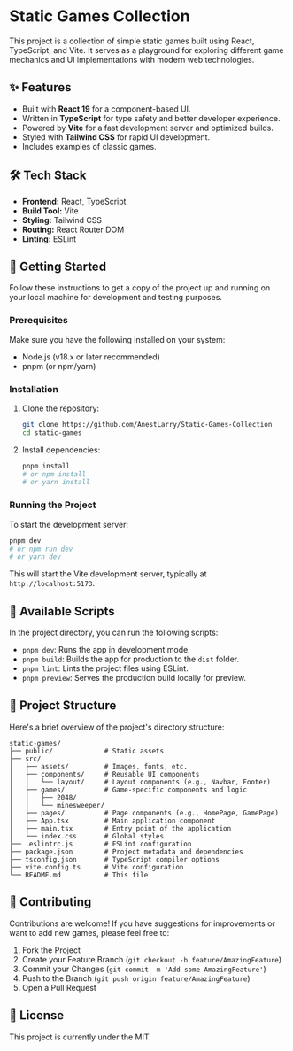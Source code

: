 # Static Games Collection

This project is a collection of simple static games built using React, TypeScript, and Vite. It serves as a playground for exploring different game mechanics and UI implementations with modern web technologies.

## ✨ Features

- Built with **React 19** for a component-based UI.
- Written in **TypeScript** for type safety and better developer experience.
- Powered by **Vite** for a fast development server and optimized builds.
- Styled with **Tailwind CSS** for rapid UI development.
- Includes examples of classic games.

## 🛠 Tech Stack

- **Frontend:** React, TypeScript
- **Build Tool:** Vite
- **Styling:** Tailwind CSS
- **Routing:** React Router DOM
- **Linting:** ESLint

## 🚀 Getting Started

Follow these instructions to get a copy of the project up and running on your local machine for development and testing purposes.

### Prerequisites

Make sure you have the following installed on your system:

- Node.js (v18.x or later recommended)
- pnpm (or npm/yarn)

### Installation

1. Clone the repository:
   ```bash
   git clone https://github.com/AnestLarry/Static-Games-Collection
   cd static-games
   ```

2. Install dependencies:
   ```bash
   pnpm install
   # or npm install
   # or yarn install
   ```

### Running the Project

To start the development server:

```bash
pnpm dev
# or npm run dev
# or yarn dev
```

This will start the Vite development server, typically at `http://localhost:5173`.

## 📜 Available Scripts

In the project directory, you can run the following scripts:

- `pnpm dev`: Runs the app in development mode.
- `pnpm build`: Builds the app for production to the `dist` folder.
- `pnpm lint`: Lints the project files using ESLint.
- `pnpm preview`: Serves the production build locally for preview.

## 📁 Project Structure

Here's a brief overview of the project's directory structure:

```
static-games/
├── public/             # Static assets
├── src/
│   ├── assets/         # Images, fonts, etc.
│   ├── components/     # Reusable UI components
│   │   └── layout/     # Layout components (e.g., Navbar, Footer)
│   ├── games/          # Game-specific components and logic
│   │   ├── 2048/
│   │   └── minesweeper/
│   ├── pages/          # Page components (e.g., HomePage, GamePage)
│   ├── App.tsx         # Main application component
│   ├── main.tsx        # Entry point of the application
│   └── index.css       # Global styles
├── .eslintrc.js        # ESLint configuration
├── package.json        # Project metadata and dependencies
├── tsconfig.json       # TypeScript compiler options
├── vite.config.ts      # Vite configuration
└── README.md           # This file
```

## 🤝 Contributing

Contributions are welcome! If you have suggestions for improvements or want to add new games, please feel free to:

1. Fork the Project
2. Create your Feature Branch (`git checkout -b feature/AmazingFeature`)
3. Commit your Changes (`git commit -m 'Add some AmazingFeature'`)
4. Push to the Branch (`git push origin feature/AmazingFeature`)
5. Open a Pull Request

## 📄 License

This project is currently under the MIT.
